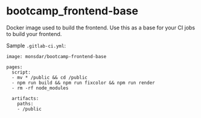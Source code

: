 # bootcamp_frontend-base
Docker image used to build the frontend. Use this as a base for your CI jobs to build your frontend.

Sample `.gitlab-ci.yml`:

```
image: monsdar/bootcamp-frontend-base

pages:
  script:
  - mv * /public && cd /public
  - npm run build && npm run fixcolor && npm run render
  - rm -rf node_modules
  
  artifacts:
    paths:
    - /public

```
